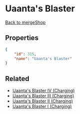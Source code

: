 # Uaanta's Blaster

<no description available>

[Back to mergeShop](../merge-shops.md)

## Properties

```json
{
    "id": 315,
    "name": "Uaanta's Blaster"
}
```

## Related

- [Uaanta's Blaster IV (Charging)](../items/19359-uaanta-s-blaster-iv-charging.md)
- [Uaanta's Blaster III (Charging)](../items/19358-uaanta-s-blaster-iii-charging.md)
- [Uaanta's Blaster II (Charging)](../items/19357-uaanta-s-blaster-ii-charging.md)
- [Uaanta's Blaster I (Charging)](../items/19356-uaanta-s-blaster-i-charging.md)

